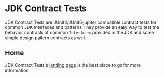 # JDK Contract Tests

JDK Contract Tests are JUnit4/JUnit5-jupiter compatible contract tests for common JDK interfaces and patterns.
They provide an easy way to test the behavior contracts of common `Interfaces` provided in the JDK
and some simple design pattern contracts as well.

## Home

JDK Contract Tests's [landing page](http://nwillc.github.io/jdk_contract_tests/) is the best place to go for more information.
